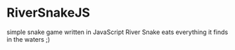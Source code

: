 # RiverSnakeJS
simple snake game written in JavaScript
River Snake eats everything it finds in the waters ;)
